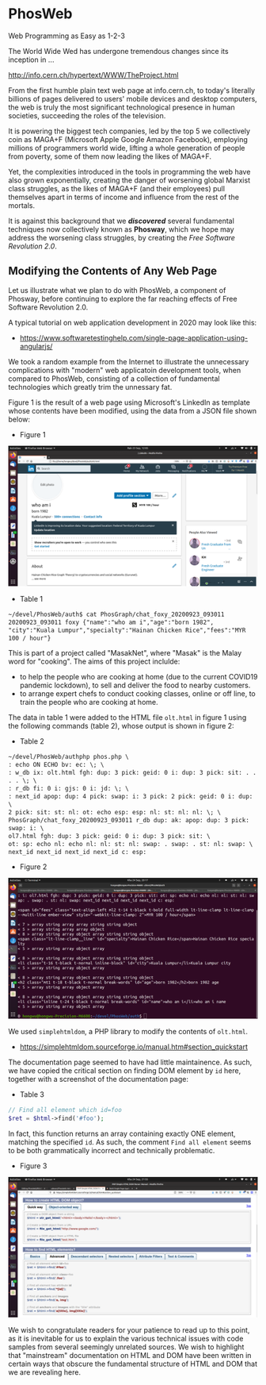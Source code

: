 # PhosWeb
Web Programming as Easy as 1-2-3

The World Wide Wed has undergone tremendous changes since its inception in ...

http://info.cern.ch/hypertext/WWW/TheProject.html

From the first humble plain text web page at info.cern.ch, to today's literally billions of pages delivered to users' mobile devices and desktop computers, the web is truly the most significant technological presence in human societies, succeeding the roles of the television. 

It is powering the biggest tech companies, led by the top 5 we collectively coin as MAGA+F (Microsoft Apple Google Amazon Facebook), employing millions of programmers world wide, lifting a whole generation of people from poverty, some of them now leading the likes of MAGA+F.

Yet, the complexities introduced in the tools in programming the web have also grown exponentially, creating the danger of worsening global Marxist class struggles, as the likes of MAGA+F (and their employees) pull themselves apart in terms of income and influence from the rest of the mortals.

It is against this background that we ___discovered___ several fundamental techniques now collectively known as __Phosway__, which we hope may address the worsening class struggles, by creating the _Free Software Revolution 2.0_.


## Modifying the Contents of Any Web Page

Let us illustrate what we plan to do with PhosWeb, a component of Phosway, before continuing to explore the far reaching effects of Free Software Revolution 2.0.

A typical tutorial on web application development in 2020 may look like this:

- https://www.softwaretestinghelp.com/single-page-application-using-angularjs/

We took a random example from the Internet to illustrate the unnecessary complications with "modern" web applicatoin development tools, when compared to PhosWeb, consisting of a collection of fundamental technologies which greatly trim the unnessary fat.

Figure 1 is the result of a web page using Microsoft's LinkedIn as template whose contents have been modified, using the data from a JSON file shown below:

- Figure 1
<img src="https://github.com/udexon/PhosWeb/blob/master/img/LinkedIn.png" width=600>

- Table 1
```
~/devel/PhosWeb/auth$ cat PhosGraph/chat_foxy_20200923_093011 
20200923_093011 foxy {"name":"who am i","age":"born 1982",
"city":"Kuala Lumpur","specialty":"Hainan Chicken Rice","fees":"MYR 100 / hour"}
```

This is part of a project called "MasakNet", where "Masak" is the Malay word for "cooking". The aims of this project inclulde:

- to help the people who are cooking at home (due to the current COVID19 pandemic lockdown), to sell and deliver the food to nearby customers.
- to arrange expert chefs to conduct cooking classes, online or off line, to train the people who are cooking at home.

The data in table 1 were added to the HTML file `olt.html` in figure 1 using the following commands (table 2), whose output is shown in figure 2:

- Table 2
```
~/devel/PhosWeb/authphp phos.php \
: echo ON ECHO bv: ec: \; \
: w_db ix: olt.html fgh: dup: 3 pick: geid: 0 i: dup: 3 pick: sit: . . . . \; \
: r_db fi: 0 i: gjs: 0 i: jd: \; \
: next_id apop: dup: 4 pick: swap: i: 3 pick: 2 pick: geid: 0 i: dup: \
2 pick: sit: st: nl: ot: echo esp: esp: nl: st: nl: nl: \; \
PhosGraph/chat_foxy_20200923_093011 r_db dup: ak: apop: dup: 3 pick: swap: i: \
ol7.html fgh: dup: 3 pick: geid: 0 i: dup: 3 pick: sit: \
ot: sp: echo nl: echo nl: nl: st: nl: swap: . swap: . st: nl: swap: \
next_id next_id next_id next_id c: esp:
```

- Figure 2
<img src="https://github.com/udexon/PhosWeb/blob/master/img/dom_mod.png" width=600>

We used `simplehtmldom`, a PHP library to modify the contents of `olt.html`.

- https://simplehtmldom.sourceforge.io/manual.htm#section_quickstart

The documentation page seemed to have had little maintainence. As such, we have copied the critical section on finding DOM element by `id` here, together with a screenshot of the documentation page:

- Table 3
```php
// Find all element which id=foo
$ret = $html->find('#foo');
```

In fact, this function returns an array containing exactly ONE element, matching the specified `id`. As such, the comment `Find all element` seems to be both grammatically incorrect and technically problematic.

- Figure 3
<img src="https://github.com/udexon/PhosWeb/blob/master/img/simple_html_dom.png" width=600>

We wish to congratulate readers for your patience to read up to this point, as it is inevitable for us to explain the various technical issues with code samples from several seemingly unrelated sources. We wish to highlight that "mainstream" documentation on HTML and DOM have been written in certain ways that obscure the fundamental structure of HTML and DOM that we are revealing here.

